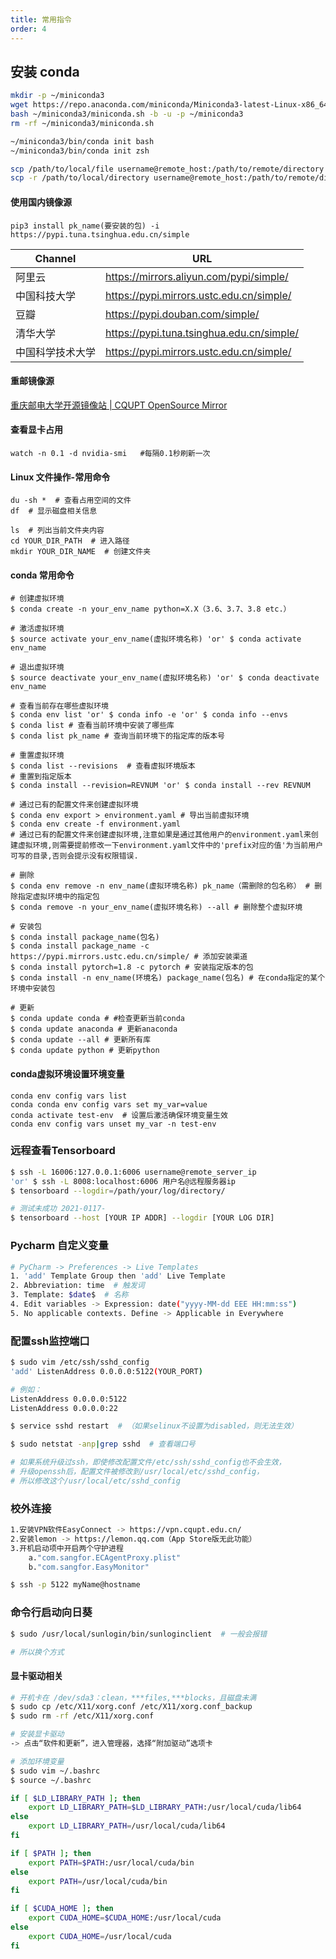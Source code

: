 ```yaml
---
title: 常用指令
order: 4
---
```


## 安装 conda

```bash
mkdir -p ~/miniconda3
wget https://repo.anaconda.com/miniconda/Miniconda3-latest-Linux-x86_64.sh -O ~/miniconda3/miniconda.sh
bash ~/miniconda3/miniconda.sh -b -u -p ~/miniconda3
rm -rf ~/miniconda3/miniconda.sh
```

```bash
~/miniconda3/bin/conda init bash
~/miniconda3/bin/conda init zsh
```

```bash
scp /path/to/local/file username@remote_host:/path/to/remote/directory
scp -r /path/to/local/directory username@remote_host:/path/to/remote/directory
```

#### 使用国内镜像源

```shell
pip3 install pk_name(要安装的包) -i https://pypi.tuna.tsinghua.edu.cn/simple
```

| Channel  | URL                                       |
| -------- | ----------------------------------------- |
| 阿里云      | <https://mirrors.aliyun.com/pypi/simple/>   |
| 中国科技大学   | <https://pypi.mirrors.ustc.edu.cn/simple/>  |
| 豆瓣       | <https://pypi.douban.com/simple/>           |
| 清华大学     | <https://pypi.tuna.tsinghua.edu.cn/simple/> |
| 中国科学技术大学 | <https://pypi.mirrors.ustc.edu.cn/simple/>  |

#### 重邮镜像源

[重庆邮电大学开源镜像站 | CQUPT OpenSource Mirror](https://mirrors.cqupt.edu.cn/)

#### 查看显卡占用

```shell
watch -n 0.1 -d nvidia-smi   #每隔0.1秒刷新一次
```

#### Linux 文件操作-常用命令

```shell
du -sh *  # 查看占用空间的文件
df  # 显示磁盘相关信息

ls  # 列出当前文件夹内容
cd YOUR_DIR_PATH  # 进入路径
mkdir YOUR_DIR_NAME  # 创建文件夹
```

#### conda 常用命令

```shell
# 创建虚拟环境
$ conda create -n your_env_name python=X.X（3.6、3.7、3.8 etc.）

# 激活虚拟环境
$ source activate your_env_name(虚拟环境名称) 'or' $ conda activate env_name

# 退出虚拟环境
$ source deactivate your_env_name(虚拟环境名称) 'or' $ conda deactivate env_name

# 查看当前存在哪些虚拟环境
$ conda env list 'or' $ conda info -e 'or' $ conda info --envs
$ conda list # 查看当前环境中安装了哪些库
$ conda list pk_name # 查询当前环境下的指定库的版本号

# 重置虚拟环境
$ conda list --revisions  # 查看虚拟环境版本
# 重置到指定版本
$ conda install --revision=REVNUM 'or' $ conda install --rev REVNUM

# 通过已有的配置文件来创建虚拟环境
$ conda env export > environment.yaml # 导出当前虚拟环境
$ conda env create -f environment.yaml 
# 通过已有的配置文件来创建虚拟环境,注意如果是通过其他用户的environment.yaml来创建虚拟环境,则需要提前修改一下environment.yaml文件中的'prefix对应的值'为当前用户可写的目录,否则会提示没有权限错误.

# 删除
$ conda env remove -n env_name(虚拟环境名称) pk_name（需删除的包名称） # 删除指定虚拟环境中的指定包
$ conda remove -n your_env_name(虚拟环境名称) --all # 删除整个虚拟环境

# 安装包
$ conda install package_name(包名)
$ conda install package_name -c https://pypi.mirrors.ustc.edu.cn/simple/ # 添加安装渠道
$ conda install pytorch=1.8 -c pytorch # 安装指定版本的包
$ conda install -n env_name(环境名) package_name(包名) # 在conda指定的某个环境中安装包

# 更新
$ conda update conda # #检查更新当前conda
$ conda update anaconda # 更新anaconda
$ conda update --all # 更新所有库
$ conda update python # 更新python
```

#### conda虚拟环境设置环境变量

```shell
conda env config vars list
conda conda env config vars set my_var=value 
conda activate test-env  # 设置后激活确保环境变量生效 
conda env config vars unset my_var -n test-env
```

### 远程查看Tensorboard

```bash
$ ssh -L 16006:127.0.0.1:6006 username@remote_server_ip
'or' $ ssh -L 8008:localhost:6006 用户名@远程服务器ip
$ tensorboard --logdir=/path/your/log/directory/ 

# 测试未成功 2021-0117-
$ tensorboard --host [YOUR IP ADDR] --logdir [YOUR LOG DIR] 
```

### Pycharm 自定义变量

```bash
# PyCharm -> Preferences -> Live Templates
1. 'add' Template Group then 'add' Live Template
2. Abbreviation: time  # 触发词
3. Template: $date$  # 名称
4. Edit variables -> Expression: date("yyyy-MM-dd EEE HH:mm:ss")
5. No applicable contexts. Define -> Applicable in Everywhere
```

### 配置ssh监控端口

```bash
$ sudo vim /etc/ssh/sshd_config
'add' ListenAddress 0.0.0.0:5122(YOUR_PORT)

# 例如：
ListenAddress 0.0.0.0:5122
ListenAddress 0.0.0.0:22

$ service sshd restart  # （如果selinux不设置为disabled，则无法生效）

$ sudo netstat -anp|grep sshd  # 查看端口号

# 如果系统升级过ssh，即使修改配置文件/etc/ssh/sshd_config也不会生效，
# 升级openssh后，配置文件被修改到/usr/local/etc/sshd_config，
# 所以修改这个/usr/local/etc/sshd_config
```

### 校外连接

```bash
1.安装VPN软件EasyConnect -> https://vpn.cqupt.edu.cn/
2.安装lemon -> https://lemon.qq.com（App Store版无此功能）
3.开机启动项中开启两个守护进程
    a."com.sangfor.ECAgentProxy.plist"
    b."com.sangfor.EasyMonitor"

$ ssh -p 5122 myName@hostname
```

### 命令行启动向日葵

```bash
$ sudo /usr/local/sunlogin/bin/sunloginclient  # 一般会报错

# 所以换个方式
```

#### 显卡驱动相关

```bash
# 开机卡在 /dev/sda3：clean，***files,***blocks，且磁盘未满
$ sudo cp /etc/X11/xorg.conf /etc/X11/xorg.conf_backup  
$ sudo rm -rf /etc/X11/xorg.conf  

# 安装显卡驱动
-> 点击“软件和更新”，进入管理器，选择“附加驱动”选项卡

# 添加环境变量
$ sudo vim ~/.bashrc
$ source ~/.bashrc

if [ $LD_LIBRARY_PATH ]; then
    export LD_LIBRARY_PATH=$LD_LIBRARY_PATH:/usr/local/cuda/lib64
else
    export LD_LIBRARY_PATH=/usr/local/cuda/lib64
fi

if [ $PATH ]; then
    export PATH=$PATH:/usr/local/cuda/bin
else
    export PATH=/usr/local/cuda/bin
fi

if [ $CUDA_HOME ]; then
    export CUDA_HOME=$CUDA_HOME:/usr/local/cuda
else
    export CUDA_HOME=/usr/local/cuda
fi
```

